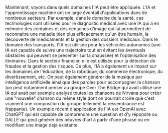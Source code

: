 Maintenant, voyons dans quels domaines l'IA peut être appliquée. L'IA et l'apprentissage machine ont un large éventail d'applications dans de nombreux secteurs. Par exemple, dans le domaine de la santé, ces technologies sont utilisées pour le diagnostic médical avec une IA qui a en mémoire des centaines et des centaines d'image qui lui permettent de reconnaitre une maladie bien plus efficacement qu'un être humain, la découverte de médicaments et la gestion des dossiers médicaux. Dans le domaine des transports, l'IA est utilisée pour les véhicules autonomes (une IA est capable de suivre une trajectoire tout en évitant les éventuels obstacles qui peuvent se présenter sur la chaussée) et l'optimisation des itinéraires. Dans le secteur financier, elle est utilisée pour la détection de fraudes et la gestion des risques. De plus, l'IA a également un impact sur les domaines de l'éducation, de la robotique, du commerce électronique, du divertissement, etc. On peut également générer de la musique par intelligence artificielle ainsi que des paroles pour accompagner la chanson (on peut notamment penser au groupe Over The Bridge qui avait utilisé une IA qui avait par exemple analysé toutes les chansons de Nirvana pour créer une "nouvelle" chanson du même style dont on pourrait croire que c'est vraiment une composition du groupe tellement la ressemblance est frappante). Un exemple récent d'application de l'IA est OpenAI avec ChatGPT qui est capable de comprendre une question et d'y répondre ou DALLE qui peut générer des oeuvres d'art à partir d'une phrase ou en modifiant une image déjà existante.